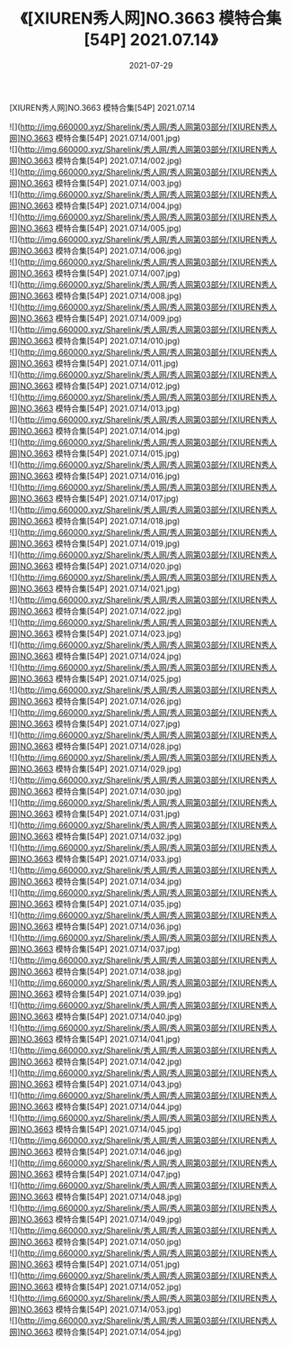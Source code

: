 ﻿---
layout: post
title:  《[XIUREN秀人网]NO.3663 模特合集[54P] 2021.07.14》
date:   2021-07-29
img: http://img.660000.xyz/Sharelink/秀人网/秀人网第03部分/[XIUREN秀人网]NO.3663 模特合集[54P] 2021.07.14/000.jpg
categories: [美女, 清纯, 唯美]
---

[XIUREN秀人网]NO.3663 模特合集[54P] 2021.07.14

  ![](http://img.660000.xyz/Sharelink/秀人网/秀人网第03部分/[XIUREN秀人网]NO.3663 模特合集[54P] 2021.07.14/001.jpg) <br> ![](http://img.660000.xyz/Sharelink/秀人网/秀人网第03部分/[XIUREN秀人网]NO.3663 模特合集[54P] 2021.07.14/002.jpg) <br> ![](http://img.660000.xyz/Sharelink/秀人网/秀人网第03部分/[XIUREN秀人网]NO.3663 模特合集[54P] 2021.07.14/003.jpg) <br> ![](http://img.660000.xyz/Sharelink/秀人网/秀人网第03部分/[XIUREN秀人网]NO.3663 模特合集[54P] 2021.07.14/004.jpg) <br> ![](http://img.660000.xyz/Sharelink/秀人网/秀人网第03部分/[XIUREN秀人网]NO.3663 模特合集[54P] 2021.07.14/005.jpg) <br> ![](http://img.660000.xyz/Sharelink/秀人网/秀人网第03部分/[XIUREN秀人网]NO.3663 模特合集[54P] 2021.07.14/006.jpg) <br> ![](http://img.660000.xyz/Sharelink/秀人网/秀人网第03部分/[XIUREN秀人网]NO.3663 模特合集[54P] 2021.07.14/007.jpg) <br> ![](http://img.660000.xyz/Sharelink/秀人网/秀人网第03部分/[XIUREN秀人网]NO.3663 模特合集[54P] 2021.07.14/008.jpg) <br> ![](http://img.660000.xyz/Sharelink/秀人网/秀人网第03部分/[XIUREN秀人网]NO.3663 模特合集[54P] 2021.07.14/009.jpg) <br> ![](http://img.660000.xyz/Sharelink/秀人网/秀人网第03部分/[XIUREN秀人网]NO.3663 模特合集[54P] 2021.07.14/010.jpg) <br> ![](http://img.660000.xyz/Sharelink/秀人网/秀人网第03部分/[XIUREN秀人网]NO.3663 模特合集[54P] 2021.07.14/011.jpg) <br> ![](http://img.660000.xyz/Sharelink/秀人网/秀人网第03部分/[XIUREN秀人网]NO.3663 模特合集[54P] 2021.07.14/012.jpg) <br> ![](http://img.660000.xyz/Sharelink/秀人网/秀人网第03部分/[XIUREN秀人网]NO.3663 模特合集[54P] 2021.07.14/013.jpg) <br> ![](http://img.660000.xyz/Sharelink/秀人网/秀人网第03部分/[XIUREN秀人网]NO.3663 模特合集[54P] 2021.07.14/014.jpg) <br> ![](http://img.660000.xyz/Sharelink/秀人网/秀人网第03部分/[XIUREN秀人网]NO.3663 模特合集[54P] 2021.07.14/015.jpg) <br> ![](http://img.660000.xyz/Sharelink/秀人网/秀人网第03部分/[XIUREN秀人网]NO.3663 模特合集[54P] 2021.07.14/016.jpg) <br> ![](http://img.660000.xyz/Sharelink/秀人网/秀人网第03部分/[XIUREN秀人网]NO.3663 模特合集[54P] 2021.07.14/017.jpg) <br> ![](http://img.660000.xyz/Sharelink/秀人网/秀人网第03部分/[XIUREN秀人网]NO.3663 模特合集[54P] 2021.07.14/018.jpg) <br> ![](http://img.660000.xyz/Sharelink/秀人网/秀人网第03部分/[XIUREN秀人网]NO.3663 模特合集[54P] 2021.07.14/019.jpg) <br> ![](http://img.660000.xyz/Sharelink/秀人网/秀人网第03部分/[XIUREN秀人网]NO.3663 模特合集[54P] 2021.07.14/020.jpg) <br> ![](http://img.660000.xyz/Sharelink/秀人网/秀人网第03部分/[XIUREN秀人网]NO.3663 模特合集[54P] 2021.07.14/021.jpg) <br> ![](http://img.660000.xyz/Sharelink/秀人网/秀人网第03部分/[XIUREN秀人网]NO.3663 模特合集[54P] 2021.07.14/022.jpg) <br> ![](http://img.660000.xyz/Sharelink/秀人网/秀人网第03部分/[XIUREN秀人网]NO.3663 模特合集[54P] 2021.07.14/023.jpg) <br> ![](http://img.660000.xyz/Sharelink/秀人网/秀人网第03部分/[XIUREN秀人网]NO.3663 模特合集[54P] 2021.07.14/024.jpg) <br> ![](http://img.660000.xyz/Sharelink/秀人网/秀人网第03部分/[XIUREN秀人网]NO.3663 模特合集[54P] 2021.07.14/025.jpg) <br> ![](http://img.660000.xyz/Sharelink/秀人网/秀人网第03部分/[XIUREN秀人网]NO.3663 模特合集[54P] 2021.07.14/026.jpg) <br> ![](http://img.660000.xyz/Sharelink/秀人网/秀人网第03部分/[XIUREN秀人网]NO.3663 模特合集[54P] 2021.07.14/027.jpg) <br> ![](http://img.660000.xyz/Sharelink/秀人网/秀人网第03部分/[XIUREN秀人网]NO.3663 模特合集[54P] 2021.07.14/028.jpg) <br> ![](http://img.660000.xyz/Sharelink/秀人网/秀人网第03部分/[XIUREN秀人网]NO.3663 模特合集[54P] 2021.07.14/029.jpg) <br> ![](http://img.660000.xyz/Sharelink/秀人网/秀人网第03部分/[XIUREN秀人网]NO.3663 模特合集[54P] 2021.07.14/030.jpg) <br> ![](http://img.660000.xyz/Sharelink/秀人网/秀人网第03部分/[XIUREN秀人网]NO.3663 模特合集[54P] 2021.07.14/031.jpg) <br> ![](http://img.660000.xyz/Sharelink/秀人网/秀人网第03部分/[XIUREN秀人网]NO.3663 模特合集[54P] 2021.07.14/032.jpg) <br> ![](http://img.660000.xyz/Sharelink/秀人网/秀人网第03部分/[XIUREN秀人网]NO.3663 模特合集[54P] 2021.07.14/033.jpg) <br> ![](http://img.660000.xyz/Sharelink/秀人网/秀人网第03部分/[XIUREN秀人网]NO.3663 模特合集[54P] 2021.07.14/034.jpg) <br> ![](http://img.660000.xyz/Sharelink/秀人网/秀人网第03部分/[XIUREN秀人网]NO.3663 模特合集[54P] 2021.07.14/035.jpg) <br> ![](http://img.660000.xyz/Sharelink/秀人网/秀人网第03部分/[XIUREN秀人网]NO.3663 模特合集[54P] 2021.07.14/036.jpg) <br> ![](http://img.660000.xyz/Sharelink/秀人网/秀人网第03部分/[XIUREN秀人网]NO.3663 模特合集[54P] 2021.07.14/037.jpg) <br> ![](http://img.660000.xyz/Sharelink/秀人网/秀人网第03部分/[XIUREN秀人网]NO.3663 模特合集[54P] 2021.07.14/038.jpg) <br> ![](http://img.660000.xyz/Sharelink/秀人网/秀人网第03部分/[XIUREN秀人网]NO.3663 模特合集[54P] 2021.07.14/039.jpg) <br> ![](http://img.660000.xyz/Sharelink/秀人网/秀人网第03部分/[XIUREN秀人网]NO.3663 模特合集[54P] 2021.07.14/040.jpg) <br> ![](http://img.660000.xyz/Sharelink/秀人网/秀人网第03部分/[XIUREN秀人网]NO.3663 模特合集[54P] 2021.07.14/041.jpg) <br> ![](http://img.660000.xyz/Sharelink/秀人网/秀人网第03部分/[XIUREN秀人网]NO.3663 模特合集[54P] 2021.07.14/042.jpg) <br> ![](http://img.660000.xyz/Sharelink/秀人网/秀人网第03部分/[XIUREN秀人网]NO.3663 模特合集[54P] 2021.07.14/043.jpg) <br> ![](http://img.660000.xyz/Sharelink/秀人网/秀人网第03部分/[XIUREN秀人网]NO.3663 模特合集[54P] 2021.07.14/044.jpg) <br> ![](http://img.660000.xyz/Sharelink/秀人网/秀人网第03部分/[XIUREN秀人网]NO.3663 模特合集[54P] 2021.07.14/045.jpg) <br> ![](http://img.660000.xyz/Sharelink/秀人网/秀人网第03部分/[XIUREN秀人网]NO.3663 模特合集[54P] 2021.07.14/046.jpg) <br> ![](http://img.660000.xyz/Sharelink/秀人网/秀人网第03部分/[XIUREN秀人网]NO.3663 模特合集[54P] 2021.07.14/047.jpg) <br> ![](http://img.660000.xyz/Sharelink/秀人网/秀人网第03部分/[XIUREN秀人网]NO.3663 模特合集[54P] 2021.07.14/048.jpg) <br> ![](http://img.660000.xyz/Sharelink/秀人网/秀人网第03部分/[XIUREN秀人网]NO.3663 模特合集[54P] 2021.07.14/049.jpg) <br> ![](http://img.660000.xyz/Sharelink/秀人网/秀人网第03部分/[XIUREN秀人网]NO.3663 模特合集[54P] 2021.07.14/050.jpg) <br> ![](http://img.660000.xyz/Sharelink/秀人网/秀人网第03部分/[XIUREN秀人网]NO.3663 模特合集[54P] 2021.07.14/051.jpg) <br> ![](http://img.660000.xyz/Sharelink/秀人网/秀人网第03部分/[XIUREN秀人网]NO.3663 模特合集[54P] 2021.07.14/052.jpg) <br> ![](http://img.660000.xyz/Sharelink/秀人网/秀人网第03部分/[XIUREN秀人网]NO.3663 模特合集[54P] 2021.07.14/053.jpg) <br> ![](http://img.660000.xyz/Sharelink/秀人网/秀人网第03部分/[XIUREN秀人网]NO.3663 模特合集[54P] 2021.07.14/054.jpg) <br>